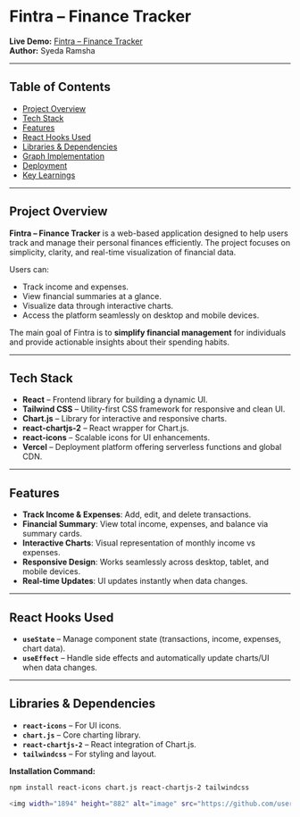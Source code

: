 ﻿# Fintra – Finance Tracker

**Live Demo:** [Fintra – Finance Tracker](https://fintra-finance-tracker.vercel.app/)  
**Author:** Syeda Ramsha  

---

## Table of Contents
- [Project Overview](#project-overview)
- [Tech Stack](#tech-stack)
- [Features](#features)
- [React Hooks Used](#react-hooks-used)
- [Libraries & Dependencies](#libraries--dependencies)
- [Graph Implementation](#graph-implementation)
- [Deployment](#deployment)
- [Key Learnings](#key-learnings)

---

## Project Overview

**Fintra – Finance Tracker** is a web-based application designed to help users track and manage their personal finances efficiently. The project focuses on simplicity, clarity, and real-time visualization of financial data.

Users can:
- Track income and expenses.
- View financial summaries at a glance.
- Visualize data through interactive charts.
- Access the platform seamlessly on desktop and mobile devices.

The main goal of Fintra is to **simplify financial management** for individuals and provide actionable insights about their spending habits.

---

## Tech Stack

- **React** – Frontend library for building a dynamic UI.
- **Tailwind CSS** – Utility-first CSS framework for responsive and clean UI.
- **Chart.js** – Library for interactive and responsive charts.
- **react-chartjs-2** – React wrapper for Chart.js.
- **react-icons** – Scalable icons for UI enhancements.
- **Vercel** – Deployment platform offering serverless functions and global CDN.

---

## Features

- **Track Income & Expenses**: Add, edit, and delete transactions.  
- **Financial Summary**: View total income, expenses, and balance via summary cards.  
- **Interactive Charts**: Visual representation of monthly income vs expenses.  
- **Responsive Design**: Works seamlessly across desktop, tablet, and mobile devices.  
- **Real-time Updates**: UI updates instantly when data changes.

---

## React Hooks Used

- **`useState`** – Manage component state (transactions, income, expenses, chart data).  
- **`useEffect`** – Handle side effects and automatically update charts/UI when data changes.  

---

## Libraries & Dependencies

- **`react-icons`** – For UI icons.  
- **`chart.js`** – Core charting library.  
- **`react-chartjs-2`** – React integration of Chart.js.  
- **`tailwindcss`** – For styling and layout.  

**Installation Command:**
```bash
npm install react-icons chart.js react-chartjs-2 tailwindcss

<img width="1894" height="882" alt="image" src="https://github.com/user-attachments/assets/3c40cbe2-1164-4a72-92bb-7eb1e4d6bf00" />

